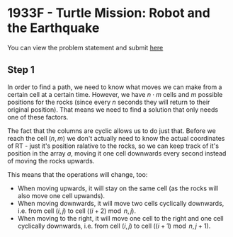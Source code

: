 # 1933F - Turtle Mission: Robot and the Earthquake
You can view the problem statement and submit [here](https://codeforces.com/contest/1933/problem/F)

## Step 1
In order to find a path, we need to know what moves we can make from a certain cell at a certain time. However, we have $n⋅m$ cells and $m$ possible positions for the rocks (since every $n$ seconds they will return to their original position). That means we need to find a solution that only needs one of these factors.

The fact that the columns are cyclic allows us to do just that. Before we reach the cell $(n,m)$ we don't actually need to know the actual coordinates of RT - just it's position ralative to the rocks, so we can keep track of it's position in the array $a$, moving it one cell downwards every second instead of moving the rocks upwards.

This means that the operations will change, too:
 - When moving upwards, it will stay on the same cell (as the rocks will also move one cell upwands).
 - When moving downwards, it will move two cells cyclically downwards, i.e. from cell $(i,j)$ to cell $((i+2) \bmod n,j)$.
 - When moving to the right, it will move one cell to the right and one cell cyclically downwards, i.e. from cell $(i,j)$ to cell $((i+1) \bmod n,j+1)$.

